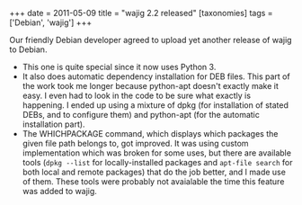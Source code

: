+++
date = 2011-05-09
title = "wajig 2.2 released"
[taxonomies]
tags = ['Debian', 'wajig']
+++

Our friendly Debian developer agreed to upload yet another release of
wajig to Debian.

-   This one is quite special since it now uses Python 3.
-   It also does automatic dependency installation for DEB files. This
    part of the work took me longer because python-apt doesn't exactly
    make it easy. I even had to look in the code to be sure what exactly
    is happening. I ended up using a mixture of dpkg (for installation
    of stated DEBs, and to configure them) and python-apt (for the
    automatic installation part).
-   The WHICHPACKAGE command, which displays which packages the given
    file path belongs to, got improved. It was using custom
    implementation which was broken for some uses, but there are
    available tools (`dpkg --list` for locally-installed packages and
    `apt-file search` for both local and remote packages) that do the
    job better, and I made use of them. These tools were probably not
    avaialable the time this feature was added to wajig.
